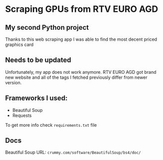 # Scraping GPUs from RTV EURO AGD

## My second Python project

Thanks to this web scraping app I was able to find the most decent priced graphics card

## Needs to be updated

Unfortunately, my app does not work anymore. RTV EURO AGD got brand new website and all of the tags I fetched previously differ from newer version.

## Frameworks I used:

+ Beautiful Soup
+ Requests

To get more info check `requirements.txt` file

## Docs
Beautiful Soup URL:
`crummy.com/software/BeautifulSoup/bs4/doc/`